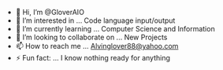 - 👋 Hi, I’m @GloverAIO
- 👀 I’m interested in ... Code language input/output
- 🌱 I’m currently learning ... Computer Science and Information
- 💞️ I’m looking to collaborate on ... New Projects
- 📫 How to reach me ... Alvinglover88@yahoo.com
- ⚡ Fun fact: ... I know nothing ready for anything

<!---
GloverAIO/GloverAIO is a ✨ special ✨ repository because its `README.md` (this file) appears on your GitHub profile.
You can click the Preview link to take a look at your changes.
--->
